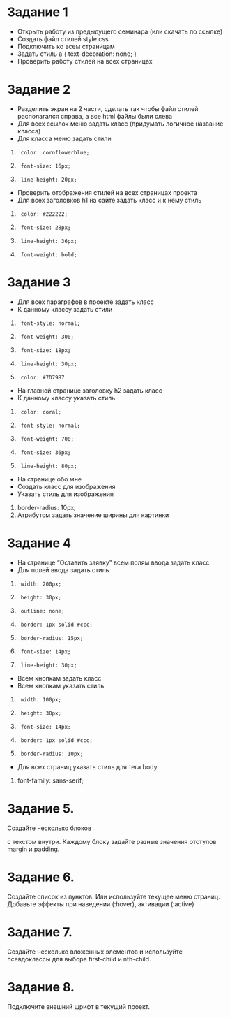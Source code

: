 # Задание 1
*	Открыть работу из предыдущего семинара (или скачать по ссылке)
*	Создать файл стилей style.css
*	Подключить ко всем страницам
*	Задать стиль
a {
   text-decoration: none;
}
*	Проверить работу стилей на всех страницах
# Задание 2
*	Разделить экран на 2 части, сделать так чтобы файл стилей располагался справа, а все html файлы были слева
*	Для всех ссылок меню задать класс (придумать логичное название класса)
*	Для класса меню задать стили
1.	    color: cornflowerblue;
2.	    font-size: 16px;
3.	    line-height: 20px;
*	Проверить отображения стилей на всех страницах проекта
*	Для всех заголовков h1 на сайте задать класс и к нему стиль
1.	    color: #222222;
2.	    font-size: 28px;
3.	    line-height: 36px;
4.	    font-weight: bold;

# Задание 3

*	Для всех параграфов в проекте задать класс
*	К данному классу задать стили
1.	    font-style: normal;
2.	    font-weight: 300;
3.	    font-size: 18px;
4.	    line-height: 30px;
5.	    color: #7D7987
*	На главной странице заголовку h2 задать класс
*	К данному классу указать стиль 
1.	    color: coral;
2.	    font-style: normal;
3.	    font-weight: 700;
4.	    font-size: 36px;
5.	    line-height: 80px;
*	На странице обо мне
*	Создать класс для изображения 
*	Указать стиль для изображения 
1.	border-radius: 10px;
2.	Атрибутом задать значение ширины для картинки

# Задание 4

*	На странице “Оставить заявку” всем полям ввода задать класс
*	Для полей ввода задать стиль
1.	    width: 200px;
2.	    height: 30px;
3.	    outline: none;
4.	    border: 1px solid #ccc;
5.	    border-radius: 15px;
6.	    font-size: 14px;
7.	    line-height: 30px;
*	Всем кнопкам задать класс
*	Всем кнопкам указать стиль
1.	    width: 100px;
2.	    height: 30px;
3.	    font-size: 14px;
4.	    border: 1px solid #ccc;
5.	    border-radius: 10px;
*	Для всех страниц указать стиль для тега body
1.	font-family: sans-serif;
# Задание 5.
Создайте несколько блоков <div> с текстом внутри. Каждому блоку задайте разные значения отступов margin и padding.
# Задание 6.

Создайте список из пунктов. Или используйте текущее меню страниц. Добавьте эффекты при наведении (:hover), активации (:active)
# Задание 7.

Создайте несколько вложенных элементов и используйте псевдоклассы для выбора first-child и nth-child.

# Задание 8.

Подключите внешний шрифт в текущий проект.

